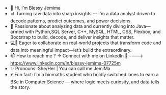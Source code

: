 - 👋 Hi, I’m Blessy Jemima
- 📊 Turning raw data into sharp insights — I'm a data analyst driven to decode patterns, predict outcomes, and power decisions.
- 🚀 Passionate about analyzing data and currently diving into Java—armed with Python,SQL Server, C++, MySQL, HTML, CSS, Flexbox, and Bootstrap to build, decode, and deliver insights that matter.
- 💻🌱 Eager to collaborate on real-world projects that transform code and data into meaningful impact—let’s build the extraordinary.
- 📫 How to reach me ? → Connect with me on LinkedIn 💬 ----> https://www.linkedin.com/in/blessy-jemima-07725m  
- ✨ Pronouns: She/Her | You can call me JemiMa
- ⚡ Fun fact: I’m a biomaths student who boldly switched lanes to earn a BSc in Computer Science — where logic meets curiosity, and data tells the story.

<!---
blessy-jemima/blessy-jemima is a ✨ special ✨ repository because its `README.md` (this file) appears on your GitHub profile.
You can click the Preview link to take a look at your changes.
--->
